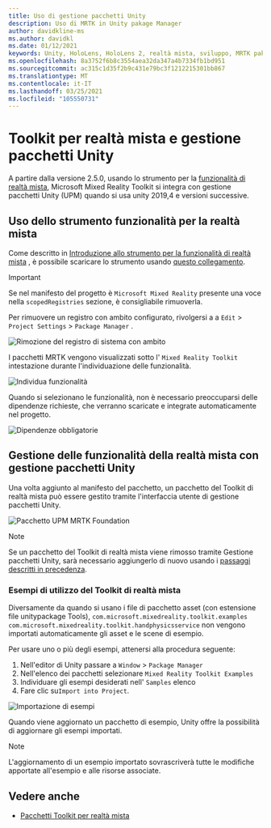 ```yaml
---
title: Uso di gestione pacchetti Unity
description: Uso di MRTK in Unity pakage Manager
author: davidkline-ms
ms.author: davidkl
ms.date: 01/12/2021
keywords: Unity, HoloLens, HoloLens 2, realtà mista, sviluppo, MRTK pakages,
ms.openlocfilehash: 8a3752f6b8c3554aea32da347a4b7334fb1bd951
ms.sourcegitcommit: ac315c1d35f2b9c431e79bc3f1212215301bb867
ms.translationtype: MT
ms.contentlocale: it-IT
ms.lasthandoff: 03/25/2021
ms.locfileid: "105550731"
---
```

# <a name="mixed-reality-toolkit-and-unity-package-manager"></a>Toolkit per realtà mista e gestione pacchetti Unity

A partire dalla versione 2.5.0, usando lo strumento per la [funzionalità di realtà mista](/windows/mixed-reality/develop/unity/welcome-to-mr-feature-tool), Microsoft Mixed Reality Toolkit si integra con gestione pacchetti Unity (UPM) quando si usa unity 2019,4 e versioni successive.

## <a name="using-the-mixed-reality-feature-tool"></a>Uso dello strumento funzionalità per la realtà mista

Come descritto in [Introduzione allo strumento per la funzionalità di realtà mista](/windows/mixed-reality/develop/unity/welcome-to-mr-feature-tool) , è possibile scaricare lo strumento usando [questo collegamento](https://aka.ms/MRFeatureTool).

> [!IMPORTANT]
> Se nel manifesto del progetto è `Microsoft Mixed Reality` presente una voce nella `scopedRegistries` sezione, è consigliabile rimuoverla.
>
> Per rimuovere un registro con ambito configurato, rivolgersi a a `Edit`  >  `Project Settings`  >  `Package Manager` .
>
> ![Rimozione del registro di sistema con ambito](../features/images/packaging/RemoveScopedRegistry.png)

I pacchetti MRTK vengono visualizzati sotto l' `Mixed Reality Toolkit` intestazione durante l'individuazione delle funzionalità.

![Individua funzionalità](../features/images/packaging/DiscoverFeatures.png)

Quando si selezionano le funzionalità, non è necessario preoccuparsi delle dipendenze richieste, che verranno scaricate e integrate automaticamente nel progetto.

![Dipendenze obbligatorie](../features/images/packaging/RequiredDependencies.png)

## <a name="managing-mixed-reality-features-with-the-unity-package-manager"></a>Gestione delle funzionalità della realtà mista con gestione pacchetti Unity

Una volta aggiunto al manifesto del pacchetto, un pacchetto del Toolkit di realtà mista può essere gestito tramite l'interfaccia utente di gestione pacchetti Unity.

![Pacchetto UPM MRTK Foundation](../features/images/packaging/MRTK_FoundationUPM.png)

> [!NOTE]
> Se un pacchetto del Toolkit di realtà mista viene rimosso tramite Gestione pacchetti Unity, sarà necessario aggiungerlo di nuovo usando i [passaggi descritti in precedenza](#using-the-mixed-reality-feature-tool).

### <a name="using-mixed-reality-toolkit-examples"></a>Esempi di utilizzo del Toolkit di realtà mista

Diversamente da quando si usano i file di pacchetto asset (con estensione file unitypackage Tools), `com.microsoft.mixedreality.toolkit.examples` `com.microsoft.mixedreality.toolkit.handphysicsservice` non vengono importati automaticamente gli asset e le scene di esempio.

Per usare uno o più degli esempi, attenersi alla procedura seguente:

1. Nell'editor di Unity passare a `Window` > `Package Manager`
1. Nell'elenco dei pacchetti selezionare `Mixed Reality Toolkit Examples`
1. Individuare gli esempi desiderati nell' `Samples` elenco
1. Fare clic su`Import into Project`.

![Importazione di esempi](../features/images/packaging/MRTK_ExamplesUpm.png)

Quando viene aggiornato un pacchetto di esempio, Unity offre la possibilità di aggiornare gli esempi importati.

> [!NOTE]
> L'aggiornamento di un esempio importato sovrascriverà tutte le modifiche apportate all'esempio e alle risorse associate.

## <a name="see-also"></a>Vedere anche

- [Pacchetti Toolkit per realtà mista](../packages/mrtk-packages.md)